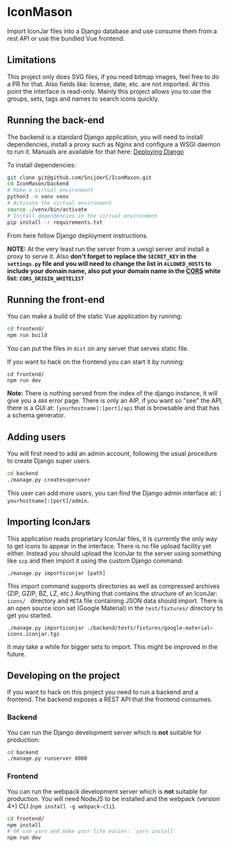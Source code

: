 # IconMason

Import IconJar files into a Django database and use consume them from a rest
API or use the bundled Vue frontend.

## Limitations

This project only does SVG files, if you need bitmap images, feel free to do a
PR for that. Also fields like: license, date, etc. are not imported. At this
point the interface is read-only. Mainly this project allows you to use the
groups, sets, tags and names to search icons quickly.

## Running the back-end

The backend is a standard Django application, you will need to install
dependencies, install a proxy such as Nginx and configure a WSGI daemon to run
it. Manuals are available for that here:
[Deploying Django](https://docs.djangoproject.com/en/2.1/howto/deployment/)

To install dependencies:

``` bash
git clone git@github.com/SnijderC/IconMason.git
cd IconMason/backend
# Make a virtual environment
python3 -m venv venv
# Activate the virtual environment
source ./venv/bin/activate
# Install dependencies in the virtual environment
pip install -r requirements.txt
```

From here follow Django deployment instructions.

__NOTE:__ At the very least run the server from a uwsgi server and install a
proxy to serve it. Also __don't forget to replace the `SECRET_KEY` in the
`settings.py` file and you will need to change the list in `ALLOWED_HOSTS` to
include your domain name, also put your domain name in the
[CORS](https://developer.mozilla.org/en-US/docs/Web/HTTP/CORS) white list:
`CORS_ORIGIN_WHITELIST`__

## Running the front-end

You can make a build of the static Vue application by running:

``` bash
cd frontend/
npm run build
```

You can put the files in `dist` on any server that serves static file.

If you want to hack on the frontend you can start it by running:

```
cd frontend/
npm run dev
```

__Note:__ There is nothing served from the index of the django instance, it
will give you a `404` error page. There is only an AIP, if you want so "see"
the API, there is a GUI at: `[yourhostname]:[port]/api` that is browsable and
that has a schema generator.

## Adding users

You will first need to add an admin account, following the usual procedure to
create Django super users.

```bash
cd backend
./manage.py createsuperuser
```

This user can add more users, you can find the Django admin interface at: `[
yourhostname]:[port]/admin`.

## Importing IconJars

This application reads proprietary IconJar files, it is currently the only way
to get icons to appear in the interface. There is no file upload facility yet
either. Instead you should upload the IconJar to the server using something
like `scp` and then import it using the custom Django command:

```
./manage.py importiconjar [path]
```

This import command supports directories as well as compressed archives (ZIP,
GZIP, BZ, LZ, etc.) Anything that contains the structure of an IconJar: `icons/
` directory and `META` file containing JSON data should import. There is an
open source icon set (Google Material) in the `test/fixtures/` directory to
get you started.

```
./manage.py importiconjar ./backend/tests/fixtures/google-material–icons.iconjar.tgz
```

It may take a while for bigger sets to import. This might be improved in the
future.

## Developing on the project

If you want to hack on this project you need to run a backend and a frontend.
The backend exposes a REST API that the frontend consumes.

### Backend

You can run the Django development server which is __not__ suitable for production:

``` bash
cd backend
./manage.py runserver 8080
```

### Frontend

You can run the webpack development server which is __not__ suitable for production. You will need NodeJS to be installed and the webpack (version 4+) CLI (`npm install -g webpack-cli`).

``` bash
cd frontend/
npm install
# OR use yarn and make your life easier: `yarn install`
npm run dev
```
